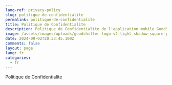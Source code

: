 ```yaml
---
lang-ref: privacy-policy
slug: politique-de-confidentialite
permalink: politique-de-confidentialite
title: Politique de Confidentialite
description: Politique de Confidentialite de l'application mobile GoodShifter.
image: /assets/images/uploads/goodshifter-logo-v2-light-shadow-square-pink.png
date: 2024-09-02T20:33:45.100Z
comments: false
layout: page
lang: fr
categories:
  - fr
---
```

Politique de Confidentialite